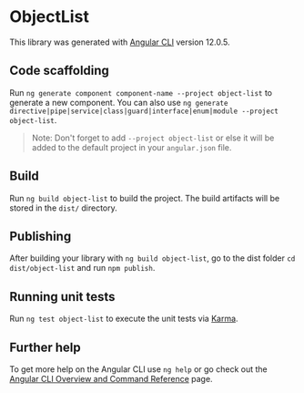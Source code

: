 # ObjectList

This library was generated with [Angular CLI](https://github.com/angular/angular-cli) version 12.0.5.

## Code scaffolding

Run `ng generate component component-name --project object-list` to generate a new component. You can also use `ng generate directive|pipe|service|class|guard|interface|enum|module --project object-list`.
> Note: Don't forget to add `--project object-list` or else it will be added to the default project in your `angular.json` file. 

## Build

Run `ng build object-list` to build the project. The build artifacts will be stored in the `dist/` directory.

## Publishing

After building your library with `ng build object-list`, go to the dist folder `cd dist/object-list` and run `npm publish`.

## Running unit tests

Run `ng test object-list` to execute the unit tests via [Karma](https://karma-runner.github.io).

## Further help

To get more help on the Angular CLI use `ng help` or go check out the [Angular CLI Overview and Command Reference](https://angular.io/cli) page.
